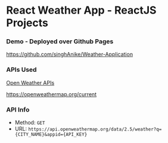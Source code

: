 # React Weather App - ReactJS Projects

### Demo - Deployed over Github Pages 
https://github.com/singhAnike/Weather-Application

### APIs Used
[Open Weather APIs](https://openweathermap.org/)

https://openweathermap.org/current

### API Info
* Method: `GET`
* URL: `https://api.openweathermap.org/data/2.5/weather?q={CITY_NAME}&appid={API_KEY}`



